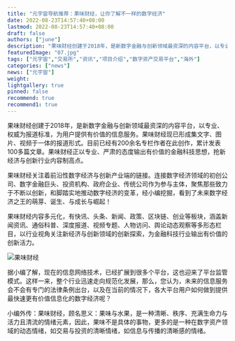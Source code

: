 ```yaml
---
title: "元宇宙导航推荐：果味财经，让你了解不一样的数字经济"
date: 2022-08-23T14:57:40+08:00
lastmod: 2022-08-23T14:57:40+08:00
draft: false
authors: ["june"]
description: "果味财经创建于2018年，是新数字金融与创新领域最资深的内容平台，以专业、权威为报道标准，为用户提供有价值的信息服务。"
featuredImage: "07.jpg"
tags: ["元宇宙","交易所","资讯","项目介绍","数字资产交易平台","海外"]
categories: ["news"]
news: ["元宇宙"]
weight: 
lightgallery: true
pinned: false
recommend: true
recommend1: true
---
```


果味财经创建于2018年，是新数字金融与创新领域最资深的内容平台，以专业、权威为报道标准，为用户提供有价值的信息服务。果味财经现已形成集文字、图片、视频于一体的报道形式。目前已经有200余名专栏作者在此创作，累计发表100多篇文章。果味财经正以专业、严肃的态度输出有价值的金融科技思想，抢新经济与创新行业内容制高点。

果味财经关注着前沿性数字经济与创新产业端的链接。连接数字经济领域的初创公司、数字金融巨头、投资机构、政府企业、传统公司作为参与主体，聚焦那些致力于不断以创新，和脚踏实地推动数字经济的变革，经小编挖掘，看到了未来数字经济之王的萌芽、诞生、与成长与崛起！

果味财经内容多元化，有快讯、头条、新闻、政策、区块链、创业等板块，涵盖新闻资讯、通俗科普、深度报道、视频专题、人物访问、舆论动态观察等多形态栏目，以行业视角关注新经济与创新领域的创新探索，为金融科技行业输出有价值的创新活力。

![果味财经](parallel-universe-g46dc9eb73_1920.jpg)



据小编了解，现在的信息网络技术，已经扩展到很多个平台，这也迎来了平台监管模式。这样一来，整个行业迅速走向规范化发展，那么，您认为，未来的信息服务会不会有专门的法律条例出台，以及在当前的情况下，各大平台用户如何做到提供最快速更有价值信息化的数字经济呢？

小编外传：果味财经，顾名思义：果味与水果，是一种清晰、秩序、充满生命力与活力且清流的情绪元素，因此，果味不是具体的事物，更多的是一种在数字资产领域的动态情绪，如交易与投资的清晰情绪，如信息与传播的清晰感的情绪。